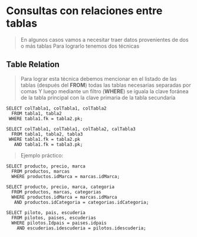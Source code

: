 # Consultas con relaciones entre tablas

> En algunos casos vamos a necesitar traer datos provenientes de dos o más tablas
> Para lograrlo tenemos dos técnicas

## Table Relation
> Para lograr esta técnica debemos mencionar en el listado de las tablas (después del **FROM**) todas las tablas necesarias separadas por comas
> Y luego mediante un filtro (**WHERE**)
> se iguala la clave foránea de la tabla principal con la clave primaria de la tabla secundaria


    SELECT colTabla1, colTabla1, colTabla2  
      FROM tabla1, tabla2  
     WHERE tabla1.fk = tabla2.pk;  

    SELECT colTabla1, colTabla1, colTabla2, calTabla3  
      FROM tabla1, tabla2, tabla3  
     WHERE tabla1.fk = tabla2.pk  
       AND tabla1.fk = tabla3.pk;  


> Ejemplo práctico: 

    SELECT producto, precio, marca  
      FROM productos, marcas  
      WHERE productos.idMarca = marcas.idMarca;  

    SELECT producto, precio, marca, categoria  
      FROM productos, marcas, categorias  
      WHERE productos.idMarca = marcas.idMarca  
       AND productos.idCategoria = categorias.idCategoria;  

    SELECT piloto, pais, escuderia  
      FROM pilotos, paises, escuderias  
      WHERE pilotos.Idpais = paises.idpais  
        AND escuderias.idescuderia = pilotos.idescuderia;  